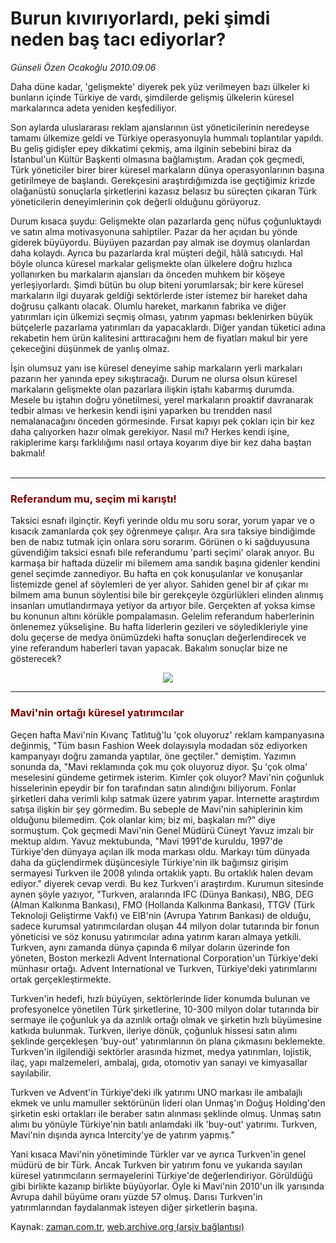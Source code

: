 # Burun kıvırıyorlardı, peki  şimdi neden baş tacı ediyorlar?

*Günseli Özen Ocakoğlu 2010.09.06*

<td class="columnist-detail">
<p>Daha düne kadar, 'gelişmekte' diyerek pek yüz verilmeyen bazı ülkeler ki bunların içinde Türkiye de vardı, şimdilerde gelişmiş ülkelerin küresel markalarınca adeta yeniden keşfediliyor.</p>
<p>
<div id="haberMetinDiv">
<p>Son aylarda uluslararası reklam ajanslarının üst yöneticilerinin neredeyse tamamı ülkemize geldi ve Türkiye operasyonuyla hummalı toplantılar yapıldı. Bu geliş gidişler epey dikkatimi çekmiş, ama ilginin sebebini biraz da İstanbul'un Kültür Başkenti olmasına bağlamıştım. Aradan çok geçmedi, Türk yöneticiler birer birer küresel markaların dünya operasyonlarının başına getirilmeye de başlandı. Gerekçesini araştırdığımızda ise geçtiğimiz krizde olağanüstü sonuçlarla şirketlerini kazasız belasız bu süreçten çıkaran Türk yöneticilerin deneyimlerinin çok değerli olduğunu görüyoruz.
<p> Durum kısaca şuydu: Gelişmekte olan pazarlarda genç nüfus çoğunluktaydı ve satın alma motivasyonuna sahiptiler. Pazar da her açıdan bu yönde giderek büyüyordu. Büyüyen pazardan pay almak ise doymuş olanlardan daha kolaydı. Ayrıca bu pazarlarda kral müşteri değil, hâlâ satıcıydı. Hal böyle olunca küresel markalar gelişmekte olan ülkelere doğru hızlıca yollanırken bu markaların ajansları da önceden muhkem bir köşeye yerleşiyorlardı. Şimdi bütün bu olup biteni yorumlarsak; bir kere küresel markaların ilgi duyarak geldiği sektörlerde ister istemez bir hareket daha doğrusu çalkantı olacak. Olumlu hareket, markanın fabrika ve diğer yatırımları için ülkemizi seçmiş olması, yatırım yapması beklenirken büyük bütçelerle pazarlama yatırımları da yapacaklardı. Diğer yandan tüketici adına rekabetin hem ürün kalitesini arttıracağını hem de fiyatları makul bir yere çekeceğini düşünmek de yanlış olmaz.
<p> İşin olumsuz yanı ise küresel deneyime sahip markaların yerli markaları pazarın her yanında epey sıkıştıracağı. Durum ne olursa olsun küresel markaların gelişmekte olan pazarlara ilişkin iştahı kabarmış durumda. Mesele bu iştahın doğru yönetilmesi, yerel markaların proaktif davranarak tedbir alması ve herkesin kendi işini yaparken bu trendden nasıl nemalanacağını önceden görmesinde. Fırsat kapıyı pek çokları için bir kez daha çalıyorken hazır olmak gerekiyor. Nasıl mı? Herkes kendi işine, rakiplerime karşı farklılığımı nasıl ortaya koyarım diye bir kez daha baştan bakmalı!
<br/>
 <hr/>
<h3><font color="#800000">Referandum mu, seçim mi karıştı!
</font></h3>
<p>Taksici esnafı ilginçtir. Keyfi yerinde oldu mu soru sorar, yorum yapar ve o kısacık zamanlarda çok şey öğrenmeye çalışır. Ara sıra taksiye bindiğimde ben de nabız tutmak için onlara soru sorarım. Görünen o ki sağduyusuna güvendiğim taksici esnafı bile referandumu 'parti seçimi' olarak anıyor. Bu karmaşa bir haftada düzelir mi bilemem ama sandık başına gidenler kendini genel seçimde zannediyor. Bu hafta en çok konuşulanlar ve konuşanlar listemizde genel af söylemleri de yer alıyor. Sahiden genel bir af çıkar mı bilmem ama bunun söylentisi bile bir gerekçeyle özgürlükleri elinden alınmış insanları umutlandırmaya yetiyor da artıyor bile. Gerçekten af yoksa kimse bu konunun altını körükle pompalamasın. Gelelim referandum haberlerinin önlenemez yükselişine. Bu hafta liderlerin gezileri ve söyledikleriyle yine dolu geçerse de medya önümüzdeki hafta sonuçları değerlendirecek ve yine referandum haberleri tavan yapacak. Bakalım sonuçlar bize ne gösterecek? 
<p>
<p align="center">
<img border="0" src="http://web.archive.org/web/20101223154929im_/http://medya.zaman.com.tr/2010/09/06/gunseli.png"/>
<hr/>
<h3><font color="#800000">Mavi'nin ortağı küresel yatırımcılar
</font></h3>
<p>Geçen hafta Mavi'nin Kıvanç Tatlıtuğ'lu 'çok oluyoruz' reklam kampanyasına değinmiş, "Tüm basın Fashion Week dolayısıyla modadan söz ediyorken kampanyayı doğru zamanda yaptılar, öne geçtiler." demiştim. Yazımın sonunda da, "Mavi reklamında çok mu çok oluyoruz diyor. Şu 'çok olma' meselesini gündeme getirmek isterim. Kimler çok oluyor? Mavi'nin çoğunluk hisselerinin epeydir bir fon tarafından satın alındığını biliyorum. Fonlar şirketleri daha verimli kılıp satmak üzere yatırım yapar. İnternette araştırdım satışa ilişkin bir şey görmedim. Bu sebeple de Mavi'nin sahiplerinin kim olduğunu bilemedim. Çok olanlar kim; biz mi, başkaları mı?" diye sormuştum. Çok geçmedi Mavi'nin Genel Müdürü Cüneyt Yavuz imzalı bir mektup aldım. Yavuz mektubunda, "Mavi 1991'de kuruldu, 1997'de Türkiye'den dünyaya açılan ilk moda markası oldu. Markayı tüm dünyada daha da güçlendirmek düşüncesiyle Türkiye'nin ilk bağımsız girişim sermayesi Turkven ile 2008 yılında ortaklık yaptı. Bu ortaklık halen devam ediyor." diyerek cevap verdi. Bu kez Turkven'i araştırdım. Kurumun sitesinde aynen şöyle yazıyor, "Turkven, aralarında IFC (Dünya Bankası), NBG, DEG (Alman Kalkınma Bankası), FMO (Hollanda Kalkınma Bankası), TTGV (Türk Teknoloji Geliştirme Vakfı) ve EIB'nin (Avrupa Yatırım Bankası) de olduğu, sadece kurumsal yatırımcılardan oluşan 44 milyon dolar tutarında bir fonun yöneticisi ve söz konusu yatırımcılar adına yatırım kararı almaya yetkili. Turkven, aynı zamanda dünya çapında 6 milyar doların üzerinde fon yöneten, Boston merkezli Advent International Corporation'un Türkiye'deki münhasır ortağı. Advent International ve Turkven, Türkiye'deki yatırımlarını ortak gerçekleştirmekte.
<p> Turkven'in hedefi, hızlı büyüyen, sektörlerinde lider konumda bulunan ve profesyonelce yönetilen Türk şirketlerine, 10-300 milyon dolar tutarında bir sermaye ile çoğunluk ya da azınlık ortağı olmak ve şirketin hızlı büyümesine katkıda bulunmak. Turkven, ileriye dönük, çoğunluk hissesi satın alımı şeklinde gerçekleşen 'buy-out' yatırımlarının ön plana çıkmasını beklemekte. Turkven'in ilgilendiği sektörler arasında hizmet, medya yatırımları, lojistik, ilaç, yapı malzemeleri, ambalaj, gıda, otomotiv yan sanayi ve kimyasallar sayılabilir.
<p> Turkven ve Advent'in Türkiye'deki ilk yatırımı UNO markası ile ambalajlı ekmek ve unlu mamuller sektörünün lideri olan Unmaş'ın Doğuş Holding'den şirketin eski ortakları ile beraber satın alınması şeklinde olmuş. Unmaş satın alımı bu yönüyle Türkiye'nin batılı anlamdaki ilk 'buy-out' yatırımı. Turkven, Mavi'nin dışında ayrıca Intercity'ye de yatırım yapmış."
<p> Yani kısaca Mavi'nin yönetiminde Türkler var ve ayrıca Turkven'in genel müdürü de bir Türk. Ancak Turkven bir yatırım fonu ve yukarıda sayılan küresel yatırımcıların sermayelerini Türkiye'de değerlendiriyor. Görüldüğü gibi birlikte kazanıp birlikte büyüyorlar. Öyle ki Mavi'nin 2010'un ilk yarısında Avrupa dahil büyüme oranı yüzde 57 olmuş. Darısı Turkven'in yatırımlarından faydalanmak isteyen diğer şirketlerin başına. </p></p></p></p></p></p></p></p></p></p></div>
</p>
<a href="http://web.archive.org/web/20101223154929/mailto:g.ocakoglu@zaman.com.tr">
</a></td>

Kaynak: [zaman.com.tr](http://zaman.com.tr/yazar.do?yazino=1024410), [web.archive.org (arşiv bağlantısı)](http://web.archive.org/web/20101223154929/http://zaman.com.tr/yazar.do?yazino=1024410)
